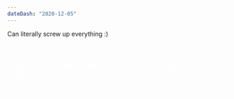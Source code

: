 ```yaml
---
dateDash: "2020-12-05"
---
```


Can literally screw up everything :)

<p style="color: white">
不要再把奇奇怪怪的想法说给别人了行吗，一个人待着的时候不是很会读空气吗，礼貌不是对你很重要的吗... 
为什么不能自然而然地和人家交流啊，真的晕了。
你的期待就只是为了更加毫无准备的尴尬和无趣的话，能不能离别人远一点，不要也去搞砸别人的生活了求求了。
</p>

<p style="color: white">
按时吃你的胃药。
</p>